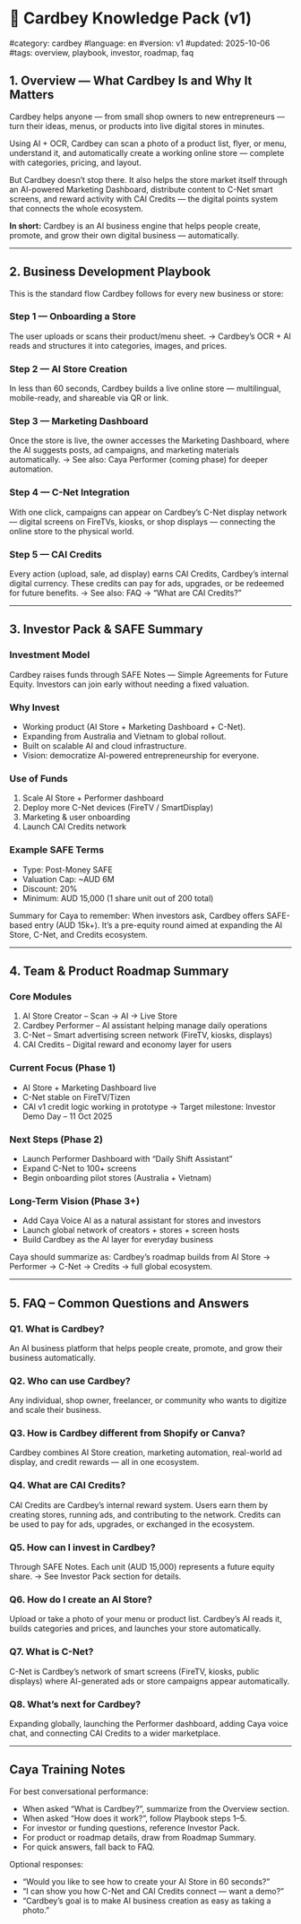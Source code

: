 # 🧠 Cardbey Knowledge Pack (v1)
#category: cardbey
#language: en
#version: v1
#updated: 2025-10-06
#tags: overview, playbook, investor, roadmap, faq

## 1. Overview — What Cardbey Is and Why It Matters
Cardbey helps anyone — from small shop owners to new entrepreneurs — turn their ideas, menus, or products into live digital stores in minutes.

Using AI + OCR, Cardbey can scan a photo of a product list, flyer, or menu, understand it, and automatically create a working online store — complete with categories, pricing, and layout.

But Cardbey doesn’t stop there. It also helps the store market itself through an AI-powered Marketing Dashboard, distribute content to C-Net smart screens, and reward activity with CAI Credits — the digital points system that connects the whole ecosystem.

**In short:** Cardbey is an AI business engine that helps people create, promote, and grow their own digital business — automatically.

---

## 2. Business Development Playbook
This is the standard flow Cardbey follows for every new business or store:

### Step 1 — Onboarding a Store
The user uploads or scans their product/menu sheet.
→ Cardbey’s OCR + AI reads and structures it into categories, images, and prices.

### Step 2 — AI Store Creation
In less than 60 seconds, Cardbey builds a live online store — multilingual, mobile-ready, and shareable via QR or link.

### Step 3 — Marketing Dashboard
Once the store is live, the owner accesses the Marketing Dashboard, where the AI suggests posts, ad campaigns, and marketing materials automatically.
→ See also: Caya Performer (coming phase) for deeper automation.

### Step 4 — C-Net Integration
With one click, campaigns can appear on Cardbey’s C-Net display network — digital screens on FireTVs, kiosks, or shop displays — connecting the online store to the physical world.

### Step 5 — CAI Credits
Every action (upload, sale, ad display) earns CAI Credits, Cardbey’s internal digital currency.
These credits can pay for ads, upgrades, or be redeemed for future benefits.
→ See also: FAQ → “What are CAI Credits?”

---

## 3. Investor Pack & SAFE Summary
### Investment Model
Cardbey raises funds through SAFE Notes — Simple Agreements for Future Equity.
Investors can join early without needing a fixed valuation.

### Why Invest
- Working product (AI Store + Marketing Dashboard + C-Net).
- Expanding from Australia and Vietnam to global rollout.
- Built on scalable AI and cloud infrastructure.
- Vision: democratize AI-powered entrepreneurship for everyone.

### Use of Funds
1. Scale AI Store + Performer dashboard
2. Deploy more C-Net devices (FireTV / SmartDisplay)
3. Marketing & user onboarding
4. Launch CAI Credits network

### Example SAFE Terms
- Type: Post-Money SAFE
- Valuation Cap: ~AUD 6M
- Discount: 20%
- Minimum: AUD 15,000 (1 share unit out of 200 total)

Summary for Caya to remember:
When investors ask, Cardbey offers SAFE-based entry (AUD 15k+). It’s a pre-equity round aimed at expanding the AI Store, C-Net, and Credits ecosystem.

---

## 4. Team & Product Roadmap Summary
### Core Modules
1. AI Store Creator – Scan → AI → Live Store
2. Cardbey Performer – AI assistant helping manage daily operations
3. C-Net – Smart advertising screen network (FireTV, kiosks, displays)
4. CAI Credits – Digital reward and economy layer for users

### Current Focus (Phase 1)
- AI Store + Marketing Dashboard live
- C-Net stable on FireTV/Tizen
- CAI v1 credit logic working in prototype
→ Target milestone: Investor Demo Day – 11 Oct 2025

### Next Steps (Phase 2)
- Launch Performer Dashboard with “Daily Shift Assistant”
- Expand C-Net to 100+ screens
- Begin onboarding pilot stores (Australia + Vietnam)

### Long-Term Vision (Phase 3+)
- Add Caya Voice AI as a natural assistant for stores and investors
- Launch global network of creators + stores + screen hosts
- Build Cardbey as the AI layer for everyday business

Caya should summarize as:
Cardbey’s roadmap builds from AI Store → Performer → C-Net → Credits → full global ecosystem.

---

## 5. FAQ – Common Questions and Answers
### Q1. What is Cardbey?
An AI business platform that helps people create, promote, and grow their business automatically.

### Q2. Who can use Cardbey?
Any individual, shop owner, freelancer, or community who wants to digitize and scale their business.

### Q3. How is Cardbey different from Shopify or Canva?
Cardbey combines AI Store creation, marketing automation, real-world ad display, and credit rewards — all in one ecosystem.

### Q4. What are CAI Credits?
CAI Credits are Cardbey’s internal reward system. Users earn them by creating stores, running ads, and contributing to the network. Credits can be used to pay for ads, upgrades, or exchanged in the ecosystem.

### Q5. How can I invest in Cardbey?
Through SAFE Notes. Each unit (AUD 15,000) represents a future equity share.
→ See Investor Pack section for details.

### Q6. How do I create an AI Store?
Upload or take a photo of your menu or product list. Cardbey’s AI reads it, builds categories and prices, and launches your store automatically.

### Q7. What is C-Net?
C-Net is Cardbey’s network of smart screens (FireTV, kiosks, public displays) where AI-generated ads or store campaigns appear automatically.

### Q8. What’s next for Cardbey?
Expanding globally, launching the Performer dashboard, adding Caya voice chat, and connecting CAI Credits to a wider marketplace.

---

## Caya Training Notes
For best conversational performance:
- When asked “What is Cardbey?”, summarize from the Overview section.
- When asked “How does it work?”, follow Playbook steps 1–5.
- For investor or funding questions, reference Investor Pack.
- For product or roadmap details, draw from Roadmap Summary.
- For quick answers, fall back to FAQ.

Optional responses:
- “Would you like to see how to create your AI Store in 60 seconds?”
- “I can show you how C-Net and CAI Credits connect — want a demo?”
- “Cardbey’s goal is to make AI business creation as easy as taking a photo.”
